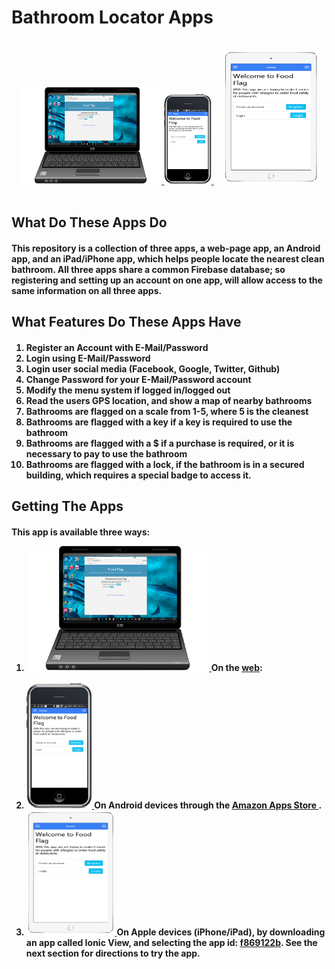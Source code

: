 <h1>Bathroom Locator Apps</h1>

  <br>
    <center>
      <a href="http://scottnakada.github.io/BathroomLocator/yoBathroomLocator/dist/public/index.html">
        <img src="images/LaptopBathroomLocator.png" width="45%">
      </a>
      <a href="http://www.amazon.com/Quickstart-Prototypes-Food-Flag/dp/B014Q5BKGC/ref=sr_1_6?ie=UTF8&qid=1441077217&sr=8-6&keywords=quickstart+prototypes">
        <img src="images/AndroidBathroomLocator.png" width="15%">
      </a>&nbsp;&nbsp;&nbsp;
      <a href="http://scottnakada.github.io/BathroomLocator/#ios">
        <img src="images/iPadBathroomLocator.png" width="30%">
      </a>
    </center>
  <br>
  
  <h2>What Do These Apps Do</h2>
    <h4>
      <p>
        This repository is a collection of three apps, a web-page app, an Android app, and an iPad/iPhone app,
        which helps people locate the nearest clean bathroom. All three
        apps share a common Firebase database; so registering and setting up an account on one app, will
        allow access to the same information on all three apps.
      </p>
    </h4>
  
  <h2>What Features Do These Apps Have</h2>
    <h4>
      <ol>
        <li>Register an Account with E-Mail/Password</li>
        <li>Login using E-Mail/Password</li>
        <li>Login user social media (Facebook, Google, Twitter, Github)</li>
        <li>Change Password for your E-Mail/Password account</li>
        <li>Modify the menu system if logged in/logged out</li>
        <li>Read the users GPS location, and show a map of nearby bathrooms</li>
        <li>Bathrooms are flagged on a scale from 1-5, where 5 is the cleanest</li>
        <li>Bathrooms are flagged with a key if a key is required to use the bathroom</li>
        <li>Bathrooms are flagged with a $ if a purchase is required, or it is necessary to pay
			to use the bathroom
        </li>
        <li>Bathrooms are flagged with a lock, if the bathroom is in a secured building, which
			requires a special badge to access it.
        </li>
      </ol>
    </h4>

  <h2>Getting The Apps</h2>
    <h4>
      <p>
        This app is available three ways:
      </p>
      <ol>
        <li>
          <a href="http://scottnakada.github.io/BathroomLocator/yoBathroomLocator/dist/public/index.html">
            <img src="images/LaptopBathroomLocator.png" height="200px"/>
          </a>
          On the <a href="http://scottnakada.github.io/BathroomLocator/yoBathroomLocator/dist/public/index.html">web</a>:<br><br>
        </li>
        <li>
          <a href="http://www.amazon.com/Quickstart-Prototypes-Food-Flag/dp/B014Q5BKGC/ref=sr_1_6?ie=UTF8&qid=1441077217&sr=8-6&keywords=quickstart+prototypes">
            <img src="images/AndroidBathroomLocator.png" height="200px"/>
          </a>
          On Android devices through the
          <a href="http://www.amazon.com/Quickstart-Prototypes-Food-Flag/dp/B014Q5BKGC/ref=sr_1_6?ie=UTF8&qid=1441077217&sr=8-6&keywords=quickstart+prototypes">
            Amazon Apps Store
          </a>.
        </li>
        <li>
          <a href="http://scottnakada.github.io/BathroomLocator/index.html#ios">
            <img src="images/iPadBathroomLocator.png" height="200px"/>
          </a>
          On Apple devices (iPhone/iPad), by downloading an app called Ionic View, and selecting the
          app id: <a href="#ios">f869122b</a>. See the next section for directions
          to try the app.<br><br>
        </li>
      </ol>
    </h4>

